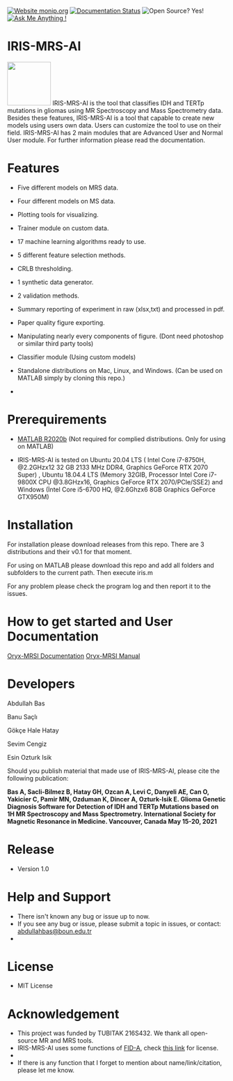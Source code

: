 [![Website monip.org](https://img.shields.io/website-up-down-green-red/http/monip.org.svg)](https://sevimcengiz.github.io/)
[![Documentation Status](https://readthedocs.org/projects/ansicolortags/badge/?version=latest)](https://sevimcengiz.github.io/oryx/)
![Open Source? Yes!](https://badgen.net/badge/Open%20Source%20%3F/Yes%21/blue?icon=github)
[![Ask Me Anything !](https://img.shields.io/badge/Ask%20me-anything-1abc9c.svg)](https://github.com/sevimcengiz)
# IRIS-MRS-AI
<img src="https://user-images.githubusercontent.com/5468765/108315274-9c0c7680-71d4-11eb-9040-7e6248ea55b8.png" width="100" height="100">
IRIS-MRS-AI is the tool that classifies IDH and TERTp mutations in gliomas using MR Spectroscopy and Mass Spectrometry data. Besides these features, IRIS-MRS-AI is a tool that capable to create new models using users own data. Users can customize the tool to use on their field. IRIS-MRS-AI has 2 main modules that are Advanced User and Normal User module. For further information please read the documentation.

# Features

 
- Five different models on MRS data.
 
- Four different models on MS data.
 
- Plotting tools for visualizing.
   
- Trainer module on custom data.
   
- 17 machine learning algorithms ready to use.
   
- 5 different feature selection methods.
   
- CRLB thresholding. 
   
- 1 synthetic data generator.
   
- 2 validation methods.
   
- Summary reporting of experiment in raw (xlsx,txt) and processed in pdf.
   
- Paper quality figure exporting.
   
- Manipulating nearly every components of figure. (Dont need photoshop or similar third party tools)
   
- Classifier module (Using custom models)
   
- Standalone distributions on Mac, Linux, and Windows. (Can be used on MATLAB simply by cloning this repo.)

-




# Prerequirements
- [MATLAB R2020b](https://www.fil.ion.ucl.ac.uk/spm/software/download/) (Not required for complied distributions. Only for using on MATLAB)

- IRIS-MRS-AI is tested on Ubuntu 20.04 LTS (	Intel Core i7-8750H, @2.2GHzx12 32 GB 2133 MHz DDR4, Graphics GeForce RTX 2070 Super) , Ubuntu 18.04.4 LTS (Memory 32GIB, Processor Intel Core i7-9800X CPU @3.8GHzx16, Graphics GeForce RTX 2070/PCle/SSE2)
and Windows (İntel Core i5-6700 HQ, @2.6Ghzx6 8GB Graphics GeForce GTX950M)

# Installation
For installation please download releases from this repo. There are 3 distributions and their v0.1 for that moment.

For using on MATLAB please download this repo and add all folders and subfolders to the current path. Then execute iris.m

For any problem please check the program log and then report it to the issues. 

# How to get started and User Documentation
[Oryx-MRSI Documentation](https://sevimcengiz.github.io/oryx/)
[Oryx-MRSI Manual](https://github.com/Computational-Imaging-LAB/IRIS-MRS-AI/edit/main/IRIS_Manual.pdf)

# Developers

Abdullah Bas

Banu Saçlı

Gökçe Hale Hatay

Sevim Cengiz

Esin Ozturk Isik

Should you publish material that made use of IRIS-MRS-AI, please cite the following publication:

**Bas A, Sacli-Bilmez B, Hatay GH, Ozcan A, Levi C, Danyeli AE, Can O, Yakicier C, Pamir MN, Ozduman K, Dincer A, Ozturk-Isik E. Glioma Genetic Diagnosis Software for Detection of IDH and TERTp Mutations based on 1H MR Spectroscopy and Mass Spectrometry. International Society for Magnetic Resonance in Medicine. Vancouver, Canada May 15-20, 2021**

# Release
- Version 1.0

# Help and Support
- There isn't known any bug or issue up to now. 
- If you see any bug or issue, please  submit a topic in issues, or contact: abdullahbas@boun.edu.tr
-

# License
- MIT License

# Acknowledgement
- This project was funded by TUBITAK 216S432. We thank all open-source MR and MRS tools. 
- IRIS-MRS-AI uses some functions of [FID-A](https://github.com/CIC-methods/FID-A), check [this link](https://github.com/CIC-methods/FID-A/blob/master/LICENSE.txt) for license.
-
- If there is any function that I forget to mention about name/link/citation, please let me know.

